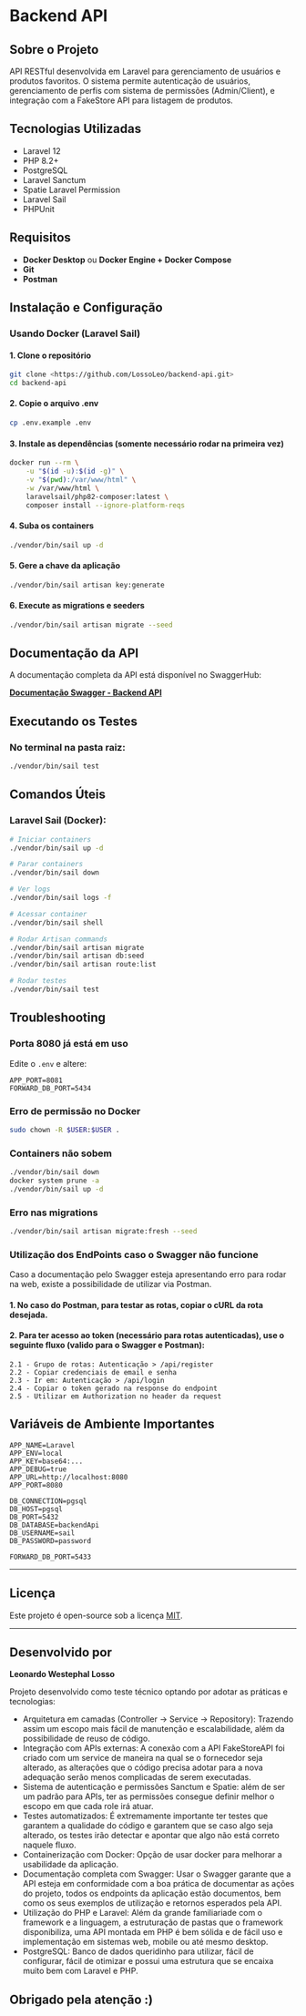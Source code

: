 # Backend API

## Sobre o Projeto

API RESTful desenvolvida em Laravel para gerenciamento de usuários e produtos favoritos. O sistema permite autenticação de usuários, gerenciamento de perfis com sistema de permissões (Admin/Client), e integração com a FakeStore API para listagem de produtos.

## Tecnologias Utilizadas

- Laravel 12
- PHP 8.2+
- PostgreSQL
- Laravel Sanctum
- Spatie Laravel Permission
- Laravel Sail
- PHPUnit

## Requisitos

- **Docker Desktop** ou **Docker Engine + Docker Compose**
- **Git**
- **Postman**


## Instalação e Configuração

### Usando Docker (Laravel Sail)

#### 1. Clone o repositório

```bash
git clone <https://github.com/LossoLeo/backend-api.git>
cd backend-api
```

#### 2. Copie o arquivo .env

```bash
cp .env.example .env
```

#### 3. Instale as dependências (somente necessário rodar na primeira vez)

```bash
docker run --rm \
    -u "$(id -u):$(id -g)" \
    -v "$(pwd):/var/www/html" \
    -w /var/www/html \
    laravelsail/php82-composer:latest \
    composer install --ignore-platform-reqs
```

#### 4. Suba os containers

```bash
./vendor/bin/sail up -d
```

#### 5. Gere a chave da aplicação

```bash
./vendor/bin/sail artisan key:generate
```

#### 6. Execute as migrations e seeders

```bash
./vendor/bin/sail artisan migrate --seed
```


##  Documentação da API

A documentação completa da API está disponível no SwaggerHub:

**[Documentação Swagger - Backend API](https://app.swaggerhub.com/apis-docs/leonardolosso/BackEndAPI/1.0.0)**



## Executando os Testes

### No terminal na pasta raiz:

```bash
./vendor/bin/sail test
```


## Comandos Úteis

### Laravel Sail (Docker):

```bash
# Iniciar containers
./vendor/bin/sail up -d

# Parar containers
./vendor/bin/sail down

# Ver logs
./vendor/bin/sail logs -f

# Acessar container
./vendor/bin/sail shell

# Rodar Artisan commands
./vendor/bin/sail artisan migrate
./vendor/bin/sail artisan db:seed
./vendor/bin/sail artisan route:list

# Rodar testes
./vendor/bin/sail test
```


## Troubleshooting

### Porta 8080 já está em uso

Edite o `.env` e altere:
```env
APP_PORT=8081
FORWARD_DB_PORT=5434
```

### Erro de permissão no Docker

```bash
sudo chown -R $USER:$USER .
```

### Containers não sobem

```bash
./vendor/bin/sail down
docker system prune -a
./vendor/bin/sail up -d
```

### Erro nas migrations

```bash
./vendor/bin/sail artisan migrate:fresh --seed
```

###  Utilização dos EndPoints caso o Swagger não funcione

Caso a documentação pelo Swagger esteja apresentando erro para rodar na web, existe a possibilidade de utilizar via Postman.

#### 1. No caso do Postman, para testar as rotas, copiar o cURL da rota desejada.
#### 2. Para ter acesso ao token (necessário para rotas autenticadas), use o seguinte fluxo (valido para o Swagger e Postman):
    2.1 - Grupo de rotas: Autenticação > /api/register
    2.2 - Copiar credenciais de email e senha
    2.3 - Ir em: Autenticação > /api/login
    2.4 - Copiar o token gerado na response do endpoint
    2.5 - Utilizar em Authorization no header da request

## Variáveis de Ambiente Importantes

```env
APP_NAME=Laravel
APP_ENV=local
APP_KEY=base64:...
APP_DEBUG=true
APP_URL=http://localhost:8080
APP_PORT=8080

DB_CONNECTION=pgsql
DB_HOST=pgsql
DB_PORT=5432
DB_DATABASE=backendApi
DB_USERNAME=sail
DB_PASSWORD=password

FORWARD_DB_PORT=5433
```

---

## Licença

Este projeto é open-source sob a licença [MIT](https://opensource.org/licenses/MIT).

---

## Desenvolvido por

**Leonardo Westephal Losso**

Projeto desenvolvido como teste técnico optando por adotar as práticas e tecnologias:
- Arquitetura em camadas (Controller → Service → Repository): Trazendo assim um escopo mais fácil de manutenção e escalabilidade, além da possibilidade de reuso de código.
- Integração com APIs externas: A conexão com a API FakeStoreAPI foi criado com um service de maneira na qual se o fornecedor seja alterado, as alterações que o código precisa adotar para a nova adequação serão menos complicadas de serem executadas.
- Sistema de autenticação e permissões Sanctum e Spatie: além de ser um padrão para APIs, ter as permissões consegue definir melhor o escopo em que cada role irá atuar.
- Testes automatizados: É extremamente importante ter testes que garantem a qualidade do código e garantem que se caso algo seja alterado, os testes irão detectar e apontar que algo não está correto naquele fluxo.
- Containerização com Docker: Opção de usar docker para melhorar a usabilidade da aplicação.
- Documentação completa com Swagger: Usar o Swagger garante que a API esteja em conformidade com a boa prática de documentar as ações do projeto, todos os endpoints da aplicação estão documentos, bem como os seus exemplos de utilização e retornos esperados pela API.
- Utilização do PHP e Laravel: Além da grande familiariade com o framework e a linguagem, a estruturação de pastas que o framework disponibiliza, uma API montada em PHP é bem sólida e de fácil uso e implementação em sistemas web, mobile ou até mesmo desktop.
- PostgreSQL: Banco de dados queridinho para utilizar, fácil de configurar, fácil de otimizar e possui uma estrutura que se encaixa muito bem com Laravel e PHP.


## Obrigado pela atenção :)
